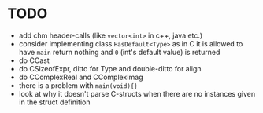 # TODO

- add chm header-calls (like `vector<int>` in c++, java etc.)
- consider implementing class `HasDefault<Type>` as in C it is allowed to have `main` return nothing and `0` (int's default value) is returned
- do CCast
- do CSizeofExpr, ditto for Type and double-ditto for align
- do CComplexReal and CComplexImag
- there is a problem with `main(void){}`
- look at why it doesn't parse C-structs when there are no instances given in the struct definition
